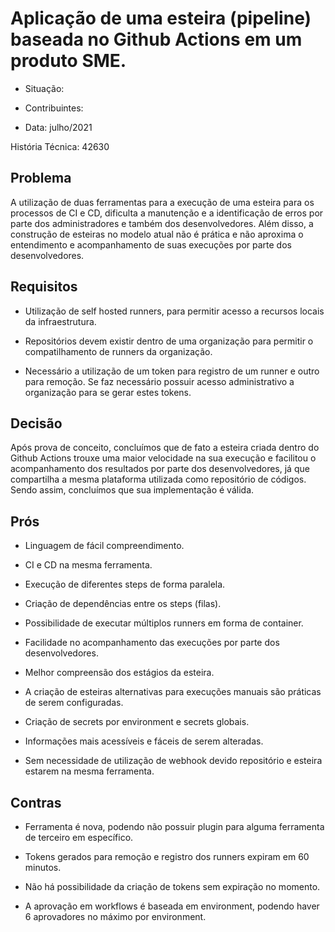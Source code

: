 # Aplicação de uma esteira (pipeline) baseada no Github Actions em um produto SME.  

* Situação: 

* Contribuintes: 

* Data: julho/2021 

História Técnica: 42630

## Problema 

A utilização de duas ferramentas para a execução de uma esteira para os processos de CI e CD, dificulta a manutenção e a identificação de erros por parte dos administradores e também dos desenvolvedores. Além disso, a construção de esteiras no modelo atual não é prática e não aproxima o entendimento e acompanhamento de suas execuções por parte dos desenvolvedores. 

## Requisitos 

* Utilização de self hosted runners, para permitir acesso a recursos locais da infraestrutura. 

* Repositórios devem existir dentro de uma organização para permitir o compatilhamento de runners da organização. 

* Necessário a utilização de um token para registro de um runner e outro para remoção. Se faz necessário possuir acesso administrativo a organização para se gerar estes tokens.

## Decisão 

Após prova de conceito, concluímos que de fato a esteira criada dentro do Github Actions trouxe uma maior velocidade na sua execução e facilitou o acompanhamento dos resultados por parte dos desenvolvedores, já que compartilha a mesma plataforma utilizada como repositório de códigos. Sendo assim, concluímos que sua implementação é válida. 

## Prós 

* Linguagem de fácil compreendimento.

* CI e CD na mesma ferramenta. 

* Execução de diferentes steps de forma paralela. 

* Criação de dependências entre os steps (filas). 

* Possibilidade de executar múltiplos runners em forma de container. 

* Facilidade no acompanhamento das execuções por parte dos desenvolvedores. 

* Melhor compreensão dos estágios da esteira. 

* A criação de esteiras alternativas para execuções manuais são práticas de serem configuradas. 

* Criação de secrets por environment e secrets globais. 

* Informações mais acessíveis e fáceis de serem alteradas. 

* Sem necessidade de utilização de webhook devido repositório e esteira estarem na mesma ferramenta. 

## Contras 

* Ferramenta é nova, podendo não possuir plugin para alguma ferramenta de terceiro em específico. 

* Tokens gerados para remoção e registro dos runners expiram em 60 minutos. 

* Não há possibilidade da criação de tokens sem expiração no momento. 

* A aprovação em workflows é baseada em environment, podendo haver 6 aprovadores no máximo por environment.
